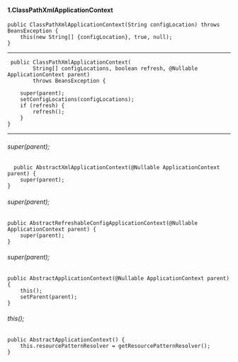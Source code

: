 
#### 1.ClassPathXmlApplicationContext
    public ClassPathXmlApplicationContext(String configLocation) throws BeansException {
		this(new String[] {configLocation}, true, null);
	}
--------
     public ClassPathXmlApplicationContext(
			String[] configLocations, boolean refresh, @Nullable ApplicationContext parent)
			throws BeansException {

		super(parent);
		setConfigLocations(configLocations);
		if (refresh) {
			refresh();
		}
	}
 -------------
 ###### super(parent);
      public AbstractXmlApplicationContext(@Nullable ApplicationContext parent) {
		super(parent);
	}
###### super(parent);
    public AbstractRefreshableConfigApplicationContext(@Nullable ApplicationContext parent) {
		super(parent);
	}
###### 	super(parent);
    public AbstractApplicationContext(@Nullable ApplicationContext parent) {
		this();
		setParent(parent);
	}
###### this();
    public AbstractApplicationContext() {
		this.resourcePatternResolver = getResourcePatternResolver();
	}
        
    

    



